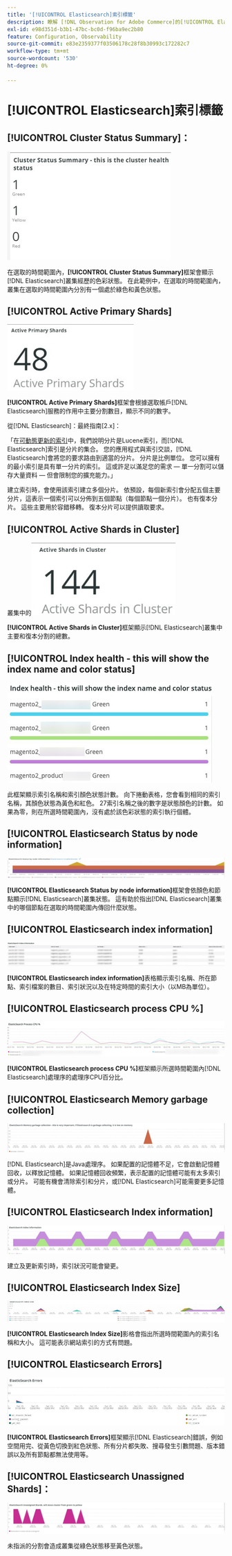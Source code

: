```yaml
---
title: '[!UICONTROL Elasticsearch]索引標籤'
description: 瞭解 [!DNL Observation for Adobe Commerce]的[!UICONTROL Elasticsearch]標籤。
exl-id: e98d351d-b3b1-47bc-bc0d-f96ba9ec2b80
feature: Configuration, Observability
source-git-commit: e83e2359377f03506178c28f8b30993c172282c7
workflow-type: tm+mt
source-wordcount: '530'
ht-degree: 0%

---
```


# [!UICONTROL Elasticsearch]索引標籤

## [!UICONTROL Cluster Status Summary]：

![叢集狀態摘要](../../assets/tools/cluster-status-summary.jpg)

在選取的時間範圍內，**[!UICONTROL Cluster Status Summary]**&#x200B;框架會顯示[!DNL Elasticsearch]叢集經歷的色彩狀態。 在此範例中，在選取的時間範圍內，叢集在選取的時間範圍內分別有一個處於綠色和黃色狀態。

## [!UICONTROL Active Primary Shards]

![使用中的主要分片](../../assets/tools/active-primary-shards.jpg)

**[!UICONTROL Active Primary Shards]**&#x200B;框架會根據選取帳戶[!DNL Elasticsearch]服務的作用中主要分割數目，顯示不同的數字。

從[!DNL Elasticsearch]：最終指南[2.x]：

「在[可動態更新的索引](https://www.elastic.co/guide/en/elasticsearch/guide/2.x/dynamic-indices.html)中，我們說明分片是Lucene索引，而[!DNL Elasticsearch]索引是分片的集合。 您的應用程式與索引交談，[!DNL Elasticsearch]會將您的要求路由到適當的分片。 分片是比例單位。 您可以擁有的最小索引是具有單一分片的索引。 這或許足以滿足您的需求 — 單一分割可以儲存大量資料 — 但會限制您的擴充能力。」

建立索引時，會使用該索引建立多個分片。 依預設，每個新索引會分配五個主要分片，這表示一個索引可以分佈到五個節點（每個節點一個分片）。 也有復本分片。 這些主要用於容錯移轉。 復本分片可以提供讀取要求。

## [!UICONTROL Active Shards in Cluster]

叢集中的![作用中的分片](../../assets/tools/active-shards-in-cluster.jpg)

**[!UICONTROL Active Shards in Cluster]**&#x200B;框架顯示[!DNL Elasticsearch]叢集中主要和復本分割的總數。

## [!UICONTROL Index health - this will show the index name and color status]

![索引健康狀況](../../assets/tools/index-health.jpg)

此框架顯示索引名稱和索引顏色狀態計數。 向下捲動表格，您會看到相同的索引名稱，其顏色狀態為黃色和紅色。 27索引名稱之後的數字是狀態顏色的計數。 如果為零，則在所選時間範圍內，沒有處於該色彩狀態的索引執行個體。

## [!UICONTROL Elasticsearch Status by node information]

![Elasticsearch狀態](../../assets/tools/elasticsearch-status-by-node.jpg)

**[!UICONTROL Elasticsearch Status by node information]**&#x200B;框架會依顏色和節點顯示[!DNL Elasticsearch]叢集狀態。 這有助於指出[!DNL Elasticsearch]叢集中的哪個節點在選取的時間範圍內傳回什麼狀態。

## [!UICONTROL Elasticsearch index information]

![Elasticsearch索引資訊](../../assets/tools/elasticsearch-tab-elasticsearch-index-information-image-1.jpg)

**[!UICONTROL Elasticsearch index information]**&#x200B;表格顯示索引名稱、所在節點、索引檔案的數目、索引狀況以及在特定時間的索引大小（以MB為單位）。

## [!UICONTROL Elasticsearch process CPU %]

![Elasticsearch處理CPU](../../assets/tools/elasticsearch-process-cpu.jpg)

**[!UICONTROL Elasticsearch process CPU %]**&#x200B;框架顯示所選時間範圍內[!DNL Elasticsearch]處理序的處理序CPU百分比。

## [!UICONTROL Elasticsearch Memory garbage collection]

![Elasticsearch記憶體記憶體記憶體](../../assets/tools/elasticsearch-memory-garbage.jpg)

[!DNL Elasticsearch]是Java處理序。 如果配置的記憶體不足，它會啟動記憶體回收，以釋放記憶體。 如果記憶體回收頻繁，表示配置的記憶體可能有太多索引或分片。 可能有機會清除索引和分片，或[!DNL Elasticsearch]可能需要更多記憶體。

## [!UICONTROL Elasticsearch Index information]

![Elasticsearch索引資訊](../../assets/tools/elasticsearch-index-information-2.jpg)

建立及更新索引時，索引狀況可能會變更。

## [!UICONTROL Elasticsearch Index Size]

![Elasticsearch索引大小](../../assets/tools/elasticsearch-index-size.jpg)

**[!UICONTROL Elasticsearch Index Size]**&#x200B;影格會指出所選時間範圍內的索引名稱和大小。 這可能表示網站索引的方式有問題。

## [!UICONTROL Elasticsearch Errors]

![Elasticsearch錯誤](../../assets/tools/elasticsearch-tab-elasticsearch-errors.jpg)

**[!UICONTROL Elasticsearch Errors]**&#x200B;框架顯示[!DNL Elasticsearch]錯誤，例如空間用完、從黃色切換到紅色狀態、所有分片都失敗、搜尋發生引數問題、版本錯誤以及所有節點都無法使用等。

## [!UICONTROL Elasticsearch Unassigned Shards]：

![Elasticsearch未指派的分片](../../assets/tools/elasticsearch-unassigned-shards.jpg)

未指派的分割會造成叢集從綠色狀態移至黃色狀態。
